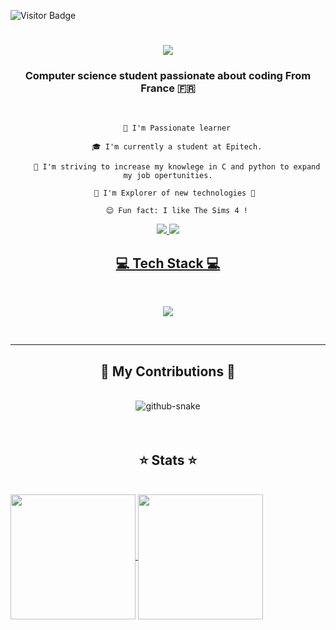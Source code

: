 ![Visitor Badge](https://visitor-badge.laobi.icu/badge?page_id=Listich&left_color=red&right_color=green&left_text=HelloVisitors)

<h1 align= "center">
    <a href="https://git.io/typing-svg">
        <img src="https://readme-typing-svg.herokuapp.com/?font=Righteou&size=35&center=true&vCenter=true&width=500&height=70&duration=4000&lines=Hi+There!+🤘;+I'm+Listich!;" />
    </a>
</h1>
<h3 align="center"> Computer science student passionate about coding  From France 🇫🇷 </h3>

<br/>

<div align= "center">
    
        🔭 I'm Passionate learner
    
        🎓 I'm currently a student at Epitech.
    
        💫 I'm striving to increase my knowlege in C and python to expand my job opertunities.
    
        🌟 I'm Explorer of new technologies 🚀 
    
        😌 Fun fact: I like The Sims 4 !
</div>

<div align= "center">
    <a href="mailto:serena.kifoula@epitech.eu">
        <img src="https://img.shields.io/badge/Gmail-D14836?style=for-the-badge&logo=gmail&logoColor=white" target="_blank" />
        </a>
    <a href="https://www.linkedin.com/in/serena-k-53970623b/" target="_blank">
        <img src="https://img.shields.io/badge/LinkedIn-0077B5?style=for-the-badge&logo=linkedin&logoColor=white" target="_blank"     
    </a>
</div>
<h2 align="center"> 💻 Tech Stack 💻 </h2>
<br/>
<p align="center">
    <a href="https://skillicons.dev">
        <img src="https://skillicons.dev/icons?i=c,python,github,javascript,html,vscode "/><br>
    </a>
</p>

<br/>
<hr/>

<div align="center">
    <h2> 🐍 My Contributions 🐍 </h2>
    <br>
        <picture>
          <source media="(prefers-color-scheme: dark)" srcset="github-snake-dark.svg" />
          <source media="(prefers-color-scheme: light)" srcset="github-snake.svg" />
          <img alt="github-snake" src="github-snake.svg" />
        </picture>
    <br/><br/><br/>
</div>


<h2 align="center">⭐ Stats ⭐ </h2>
<br>
<a href="https://github.com/Listich/github-readme-stats">
  <img height=200 align="center" src="https://github-readme-stats.vercel.app/api?username=Listich" />
</a>
<a href="https://github.com/Listich/convoychat">
  <img height=200 align="center" src="https://github-readme-stats.vercel.app/api/top-langs?username=Listich&layout=compact&langs_count=8&card_width=320" />
</a>
